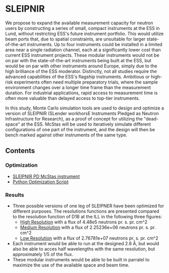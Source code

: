 # SLEIPNIR

We propose to expand the available measurement capacity for neutron users by constructing a series of small, compact instruments at the ESS in Lund, without restricting ESS's future instrument portfolio. This would utilize beam ports that, due to spatial constraints, are unsuitable for larger state-of-the-art instruments. Up to four instruments could be installed in a limited area near a single radiation channel, each at a significantly lower cost than current ESS instrument projects. These modular instruments would not be on par with the state-of-the-art instruments being built at the ESS, but would be on par with other instruments around Europe, simply due to the high brilliance of the ESS moderator. Distinctly, not all studies require the advanced capabilities of the ESS's flagship instruments. Ambitious or high-risk experiments often need multiple preparatory trials, where the sample environment changes over a longer time frame than the measurement duration. For industrial applications, rapid access to measurement time is often more valuable than delayed access to top-tier instruments.

In this study, Monte Carlo simulation tools are used to design and optimize a version of SLEIPNIR (SLender workhorsE Instruments Pledged as Neutron Infrastructure for Research), as a proof of concept for utilizing the "dead-space" at the ESS. McStas will be used to iteratively simulate different configurations of one part of the instrument, and the design will then be bench marked against other instruments of the same type.

## Contents

### Optimization

- [SLEIPNIR PD McStas instrument](Optimization/SLEIPNER.instr)
- [Python Optimization Script](Optimization/optimize_4.py)

### Results

- Three possible versions of one leg of SLEIPNER have been optimized for different purposes. The resolutions functions are presented compared to the resolution function of D1B at the ILL in the following three figures:
    - [High Resolution](Results/D1B_4_Low.png) with a flux of 4.48e5 neutrons pr. s. pr. cm^2
    - [Medium Resolution](Results/D1B_4_Medium.png) with a flux of 2.25236e+06 neutrons pr. s. pr. cm^2
    - [Low Resolution](Results/D1B_4_High.png) with a flux of 2.76781e+07 neutrons pr. s. pr. cm^2
- Each instrument would be able to run at the designed 2.6 Å, but would also be able to acces half wavelengths with the same resolution, but approximately 1/5 of the flux.
- These modular instruments would be able to be built in parralel to maximize the use of the available space and beam time.
